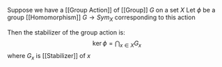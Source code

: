 Suppose we have a [[Group Action]] of [[Group]] $G$ on a set $X$
Let $\phi$ be a group [[Homomorphism]] $G\to Sym_{X}$ 
corresponding to this action

Then the stabilizer of the group action is:
$$
\ker \phi= \bigcap_{x\in X} G_{x}
$$
where $G_{x}$ is [[Stabilizer]] of $x$

